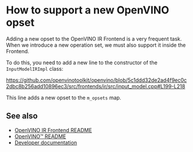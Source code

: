 # How to support a new OpenVINO opset

Adding a new opset to the OpenVINO IR Frontend is a very frequent task. When we introduce a new operation set, we must also support it inside the Frontend.

To do this, you need to add a new line to the constructor of the `InputModelIRImpl` class:

https://github.com/openvinotoolkit/openvino/blob/5c1ddd32de2ad4f9ec0c2dbc8b256add10896ec3/src/frontends/ir/src/input_model.cpp#L199-L218

This line adds a new opset to the `m_opsets` map.

## See also

 * [OpenVINO IR Frontend README](../README.md)
 * [OpenVINO™ README](../../../../README.md)
 * [Developer documentation](../../../../docs/dev/index.md)
